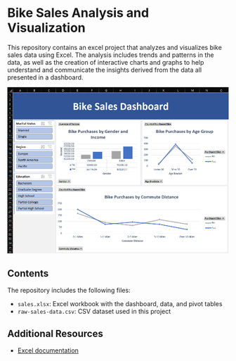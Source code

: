 # Bike Sales Analysis and Visualization

This repository contains an excel project that analyzes and visualizes bike sales data using Excel. The analysis includes trends and patterns in the data, as well as the creation of interactive charts and graphs to help understand and communicate the insights derived from the data all presented in a dashboard.

![Dashboard Screenshot](sales-dashboard.png)

## Contents

The repository includes the following files:

- `sales.xlsx`: Excel workbook with the dashboard, data, and pivot tables
- `raw-sales-data.csv`: CSV dataset used in this project

## Additional Resources

- [Excel documentation](https://support.office.com/en-us/excel)
